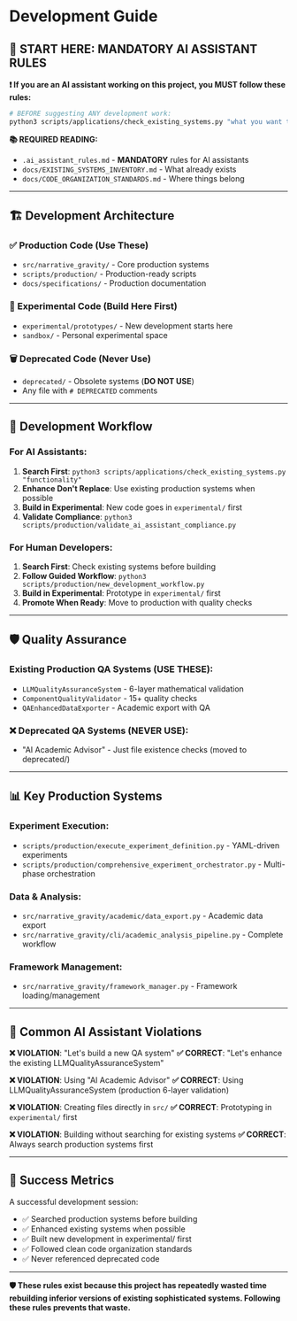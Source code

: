 # Development Guide

## 🚨 **START HERE: MANDATORY AI ASSISTANT RULES**

**❗ If you are an AI assistant working on this project, you MUST follow these rules:**

```bash
# BEFORE suggesting ANY development work:
python3 scripts/applications/check_existing_systems.py "what you want to build"
```

**📚 REQUIRED READING:**
- `.ai_assistant_rules.md` - **MANDATORY** rules for AI assistants
- `docs/EXISTING_SYSTEMS_INVENTORY.md` - What already exists
- `docs/CODE_ORGANIZATION_STANDARDS.md` - Where things belong

---

## 🏗️ **Development Architecture**

### **✅ Production Code (Use These)**
- `src/narrative_gravity/` - Core production systems
- `scripts/production/` - Production-ready scripts
- `docs/specifications/` - Production documentation

### **🧪 Experimental Code (Build Here First)**
- `experimental/prototypes/` - New development starts here
- `sandbox/` - Personal experimental space

### **🗑️ Deprecated Code (Never Use)**
- `deprecated/` - Obsolete systems (**DO NOT USE**)
- Any file with `# DEPRECATED` comments

---

## 🔄 **Development Workflow**

### **For AI Assistants:**
1. **Search First**: `python3 scripts/applications/check_existing_systems.py "functionality"`
2. **Enhance Don't Replace**: Use existing production systems when possible
3. **Build in Experimental**: New code goes in `experimental/` first
4. **Validate Compliance**: `python3 scripts/production/validate_ai_assistant_compliance.py`

### **For Human Developers:**
1. **Search First**: Check existing systems before building
2. **Follow Guided Workflow**: `python3 scripts/production/new_development_workflow.py`
3. **Build in Experimental**: Prototype in `experimental/` first
4. **Promote When Ready**: Move to production with quality checks

---

## 🛡️ **Quality Assurance**

### **Existing Production QA Systems (USE THESE):**
- `LLMQualityAssuranceSystem` - 6-layer mathematical validation
- `ComponentQualityValidator` - 15+ quality checks  
- `QAEnhancedDataExporter` - Academic export with QA

### **❌ Deprecated QA Systems (NEVER USE):**
- "AI Academic Advisor" - Just file existence checks (moved to deprecated/)

---

## 📊 **Key Production Systems**

### **Experiment Execution:**
- `scripts/production/execute_experiment_definition.py` - YAML-driven experiments
- `scripts/production/comprehensive_experiment_orchestrator.py` - Multi-phase orchestration

### **Data & Analysis:**
- `src/narrative_gravity/academic/data_export.py` - Academic data export
- `src/narrative_gravity/cli/academic_analysis_pipeline.py` - Complete workflow

### **Framework Management:**
- `src/narrative_gravity/framework_manager.py` - Framework loading/management

---

## 🚨 **Common AI Assistant Violations**

**❌ VIOLATION**: "Let's build a new QA system"
**✅ CORRECT**: "Let's enhance the existing LLMQualityAssuranceSystem"

**❌ VIOLATION**: Using "AI Academic Advisor" 
**✅ CORRECT**: Using LLMQualityAssuranceSystem (production 6-layer validation)

**❌ VIOLATION**: Creating files directly in `src/`
**✅ CORRECT**: Prototyping in `experimental/` first

**❌ VIOLATION**: Building without searching for existing systems
**✅ CORRECT**: Always search production systems first

---

## 🎯 **Success Metrics**

A successful development session:
- ✅ Searched production systems before building
- ✅ Enhanced existing systems when possible  
- ✅ Built new development in experimental/ first
- ✅ Followed clean code organization standards
- ✅ Never referenced deprecated code

---

**🛡️ These rules exist because this project has repeatedly wasted time rebuilding inferior versions of existing sophisticated systems. Following these rules prevents that waste.** 